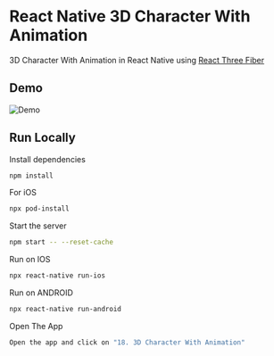 # React Native 3D Character With Animation

3D Character With Animation in React Native using [React Three Fiber](https://docs.pmnd.rs/react-three-fiber/getting-started/introduction)

## Demo

![Demo](./Demo.gif)

## Run Locally

Install dependencies

```bash
npm install
```

For iOS

```bash
npx pod-install
```

Start the server

```bash
npm start -- --reset-cache
```

Run on IOS

```bash
npx react-native run-ios
```

Run on ANDROID

```bash
npx react-native run-android
```

Open The App

```bash
Open the app and click on "18. 3D Character With Animation"
```
